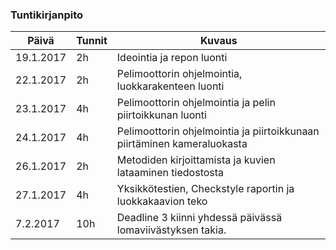 ### Tuntikirjanpito
Päivä | Tunnit | Kuvaus
--------------- | ----- | ------
19.1.2017 | 2h  | Ideointia ja repon luonti
22.1.2017 | 2h  | Pelimoottorin ohjelmointia, luokkarakenteen luonti
23.1.2017 | 4h  | Pelimoottorin ohjelmointia ja pelin piirtoikkunan luonti
24.1.2017 | 4h  | Pelimoottorin ohjelmointia ja piirtoikkunaan piirtäminen kameraluokasta
26.1.2017 | 2h  | Metodiden kirjoittamista ja kuvien lataaminen tiedostosta
27.1.2017 | 4h  | Yksikkötestien, Checkstyle raportin ja luokkakaavion teko
7.2.2017  | 10h | Deadline 3 kiinni yhdessä päivässä lomaviivästyksen takia.